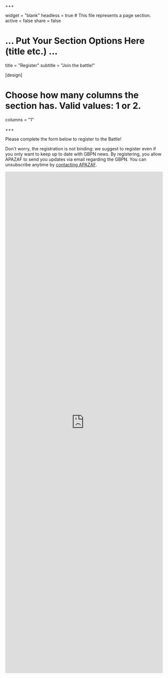 +++

widget = "blank"
headless = true  # This file represents a page section.
active = false
share = false

# ... Put Your Section Options Here (title etc.) ...
title = "Register"
subtitle = "Join the battle!"

[design]
  # Choose how many columns the section has. Valid values: 1 or 2.
  columns = "1"

+++

Please complete the form below to register to the Battle!

Don't worry, the registration is not binding: we suggest to register even if you only want to keep up to date with GBPN news. By registering, you allow APAZAF to send you updates via email regarding the GBPN. You can unsubscribe anytime by [contacting APAZAF](/contact).


<iframe src="https://docs.google.com/forms/d/e/1FAIpQLSeP7SjBkCWj489zhgF-tP5yII15MabZNxyO8Wt28c6A4KT9FA/viewform?embedded=true" width="100%" height="1606" frameborder="0" marginheight="0" marginwidth="0">Loading…</iframe>
